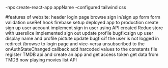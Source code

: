 -npx create-react-app appName
-configured tailwind css


#features of website:
header
login page
browse 
sign in/sign up form 
form validation
useRef hook
firebase setup
deployed app to production
create sign up user account
implement sign in user using API
created Redux store with userslice
implemented sign out 
update profile
bugfix:sign up user display name and profile pictute update
bugfix:if the user is not logged in redirect /browse to login page and vice-versa
unsubscribed to the onAuthStateChanged callback
add harcoded values to the constants file
register TMDB api and create an app and get access token
get data from TMDB now playing movies list API

